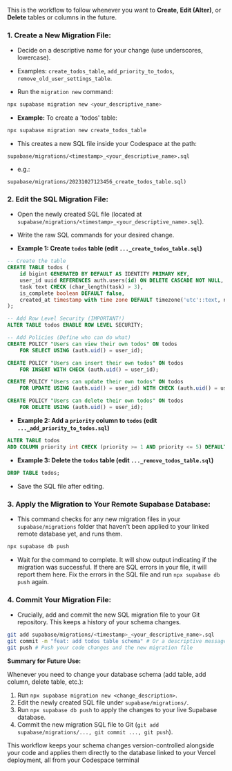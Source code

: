 This is the workflow to follow whenever you want to **Create, Edit (Alter)**, or **Delete** tables or columns in the future.

### 1. **Create a New Migration File:**
- Decide on a descriptive name for your change (use underscores, lowercase).
- Examples: `create_todos_table`, `add_priority_to_todos`, `remove_old_user_settings_table`.

- Run the `migration new` command:
```Bash
npx supabase migration new <your_descriptive_name>
```

- **Example:** To create a 'todos' table:
```Bash
npx supabase migration new create_todos_table
```

- This creates a new SQL file inside your Codespace at the path:
```
supabase/migrations/<timestamp>_<your_descriptive_name>.sql
```
- e.g.:
```
supabase/migrations/20231027123456_create_todos_table.sql)
```

### 2. **Edit the SQL Migration File:**

- Open the newly created SQL file (located at `supabase/migrations/<timestamp>_<your_descriptive_name>.sql`).

- Write the raw SQL commands for your desired change.

- **Example 1: Create `todos` table (edit `..._create_todos_table.sql`)**

```SQL
-- Create the table
CREATE TABLE todos (
    id bigint GENERATED BY DEFAULT AS IDENTITY PRIMARY KEY,
    user_id uuid REFERENCES auth.users(id) ON DELETE CASCADE NOT NULL,
    task text CHECK (char_length(task) > 3),
    is_complete boolean DEFAULT false,
    created_at timestamp with time zone DEFAULT timezone('utc'::text, now()) NOT NULL
);

-- Add Row Level Security (IMPORTANT!)
ALTER TABLE todos ENABLE ROW LEVEL SECURITY;

-- Add Policies (Define who can do what)
CREATE POLICY "Users can view their own todos" ON todos
    FOR SELECT USING (auth.uid() = user_id);

CREATE POLICY "Users can insert their own todos" ON todos
    FOR INSERT WITH CHECK (auth.uid() = user_id);

CREATE POLICY "Users can update their own todos" ON todos
    FOR UPDATE USING (auth.uid() = user_id) WITH CHECK (auth.uid() = user_id);

CREATE POLICY "Users can delete their own todos" ON todos
    FOR DELETE USING (auth.uid() = user_id);
```

- **Example 2: Add a `priority` column to `todos` (edit `..._add_priority_to_todos.sql`)**

```SQL
ALTER TABLE todos
ADD COLUMN priority int CHECK (priority >= 1 AND priority <= 5) DEFAULT 3;
```

- **Example 3: Delete the `todos` table (edit `..._remove_todos_table.sql`)**

```SQL
DROP TABLE todos;
```

- Save the SQL file after editing.

### 3. **Apply the Migration to Your Remote Supabase Database:**

- This command checks for any new migration files in your `supabase/migrations` folder that haven't been applied to your linked remote database yet, and runs them.

```Bash
npx supabase db push
```
- Wait for the command to complete. It will show output indicating if the migration was successful. If there are SQL errors in your file, it will report them here. Fix the errors in the SQL file and run `npx supabase db push` again.

### 4. **Commit Your Migration File:**
- Crucially, add and commit the new SQL migration file to your Git repository. This keeps a history of your schema changes.

```Bash
git add supabase/migrations/<timestamp>_<your_descriptive_name>.sql
git commit -m "feat: add todos table schema" # Or a descriptive message for your change
git push # Push your code changes and the new migration file
```

**Summary for Future Use:**

Whenever you need to change your database schema (add table, add column, delete table, etc.):

1. Run `npx supabase migration new <change_description>`.
2. Edit the newly created SQL file under `supabase/migrations/`.
3. Run `npx supabase db push` to apply the changes to your live Supabase database.
4. Commit the new migration SQL file to Git (`git add supabase/migrations/..., git commit ..., git push`).

This workflow keeps your schema changes version-controlled alongside your code and applies them directly to the database linked to your Vercel deployment, all from your Codespace terminal